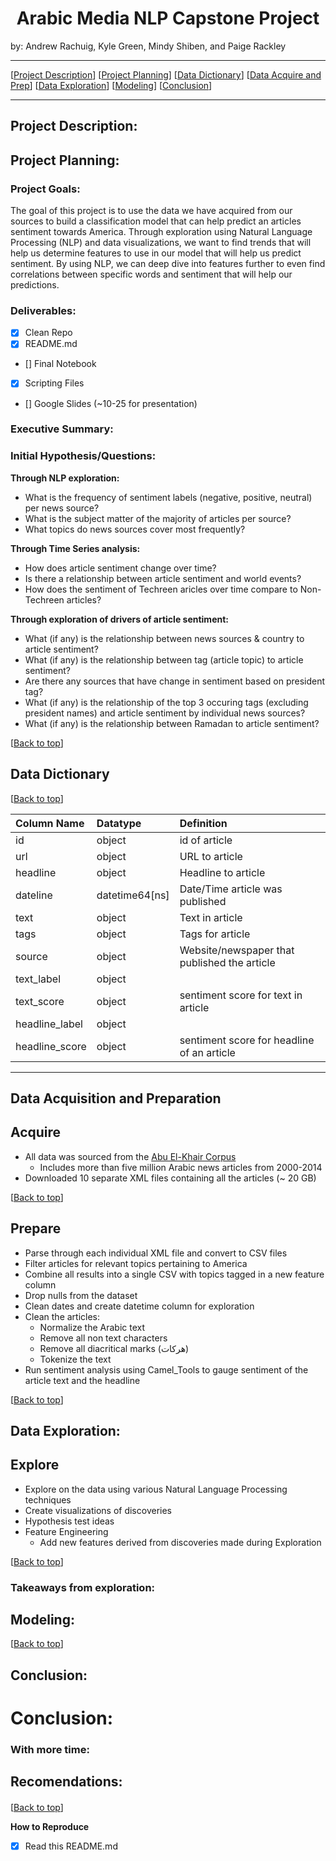 # <center><a name="top"></a>Arabic Media NLP Capstone Project

by: Andrew Rachuig, Kyle Green, Mindy Shiben, and Paige Rackley </center>



 * * *  
[[Project Description](#project_description)]
[[Project Planning](#planning)]
[[Data Dictionary](#dictionary)]
[[Data Acquire and Prep](#wrangle)]
[[Data Exploration](#explore)]
[[Modeling](#model)]
[[Conclusion](#conclusion)]
___



## <a name="project_description"></a>Project Description:

## <a name="planning"></a>Project Planning:
  
  
 ### Project Goals: 
The goal of this project is to use the data we have acquired from our sources to build a classification model that can help predict an articles sentiment towards America. Through exploration using Natural Language Processing (NLP) and data visualizations, we want to find trends that will help us determine features to use in our model that will help us predict sentiment. By using NLP, we can deep dive into features further to even find correlations between specific words and sentiment that will help our predictions.
  
  
 ### Deliverables:
- [x] Clean Repo
- [x] README.md
- [] Final Notebook
- [x] Scripting Files
- [] Google Slides (~10-25 for presentation)

###  Executive Summary: 

  
        
### Initial Hypothesis/Questions: 
<b>Through NLP exploration:</b>

- What is the frequency of sentiment labels (negative, positive, neutral) per news source?
- What is the subject matter of the majority of articles per source?
- What topics do news sources cover most frequently?

<b>Through Time Series analysis:</b>
- How does article sentiment change over time?
- Is there a relationship between article sentiment and world events?
- How does the sentiment of Techreen aricles over time compare to Non-Techreen articles?

<b>Through exploration of drivers of article sentiment:</b>
- What (if any) is the relationship between news sources & country to article sentiment?
- What (if any) is the relationship between tag (article topic) to article sentiment?
- Are there any sources that have change in sentiment based on president tag?
- What (if any) is the relationship of the top 3 occuring tags (excluding president names) and article sentiment by individual news sources?
- What (if any) is the relationship between Ramadan to article sentiment?


[[Back to top](#top)]


## <a name="dictionary"></a>Data Dictionary  
[[Back to top](#top)]

|Column Name|Datatype|Definition|
|:-------|:--------|:----------|
| id       | object |    id of article |
| url       | object |    URL to article |
| headline       | object |    Headline to article |
| dateline       | datetime64[ns] |    Date/Time article was published |
| text      | object |   Text in article |
| tags       | object |    Tags for article |
| source | object | Website/newspaper that published the article |
| text_label | object |  |
| text_score | object | sentiment score for text in article |
| headline_label | object |  |
| headline_score | object | sentiment score for headline of an article | 

***

## <a name="wrangle"></a>Data Acquisition and Preparation
  
## Acquire
- All data was sourced from the [Abu El-Khair Corpus](http://abuelkhair.net/index.php/en/arabic/abu-el-khair-corpus)
    - Includes more than five million Arabic news articles from 2000-2014
- Downloaded 10 separate XML files containing all the articles (~ 20 GB)

[[Back to top](#top)]

## Prepare
- Parse through each individual XML file and convert to CSV files
- Filter articles for relevant topics pertaining to America
- Combine all results into a single CSV with topics tagged in a new feature column
- Drop nulls from the dataset
- Clean dates and create datetime column for exploration
- Clean the articles:
  - Normalize the Arabic text
  - Remove all non text characters
  - Remove all diacritical marks (هركات)
  - Tokenize the text
- Run sentiment analysis using Camel_Tools to gauge sentiment of the article text and the headline

[[Back to top](#top)]


  
## <a name="explore"></a>Data Exploration:
##  Explore
- Explore on the data using various Natural Language Processing techniques
- Create visualizations of discoveries
- Hypothesis test ideas
- Feature Engineering
  - Add new features derived from discoveries made during Exploration

 
[[Back to top](#top)]

### Takeaways from exploration:

## <a name="model"></a>Modeling:

  
[[Back to top](#top)]



## <a name="conclusion"></a>Conclusion:
  
 # Conclusion:




  
### With more time:

## Recomendations: 
####

[[Back to top](#top)]
  
  
  **How to Reproduce**
- [x] Read this README.md

